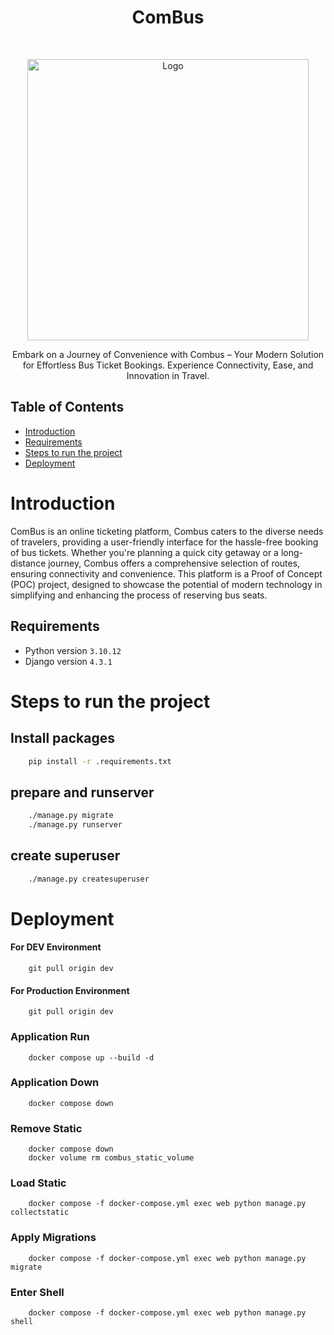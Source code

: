 
<h1 align="center"> ComBus </h1> <br>
<p align="center">
  <a href="https://gitpoint.co/">
    <img alt="Logo" title="Logo of the project" src="https://combus.flycatchtech.in/assets/combus.svg" width="450">
  </a>
</p>

<p align="center">
Embark on a Journey of Convenience with Combus – Your Modern Solution for Effortless Bus Ticket Bookings. Experience Connectivity, Ease, and Innovation in Travel. 
</p>


## Table of Contents

- [Introduction](#introduction)
- [Requirements](#requirements)
- [Steps to run the project](#steps-to-run-the-project)
- [Deployment](#deployment)


# Introduction
ComBus is an online ticketing platform, Combus caters to the diverse needs of travelers, providing a user-friendly interface for the hassle-free booking of bus tickets. Whether you're planning a quick city getaway or a long-distance journey, Combus offers a comprehensive selection of routes, ensuring connectivity and convenience.
This platform is a Proof of Concept (POC) project, designed to showcase the potential of modern technology in simplifying and enhancing the process of reserving bus seats.

## Requirements

 - Python version `3.10.12`
 - Django version `4.3.1`


# Steps to run the project

## Install packages

````bash
    pip install -r .requirements.txt
````

## prepare and runserver
```bash
    ./manage.py migrate
    ./manage.py runserver
```

## create superuser
```bash
    ./manage.py createsuperuser
```


# Deployment


#### For DEV Environment

```
    git pull origin dev
```

#### For Production Environment

```
    git pull origin dev
```

### Application Run
```
    docker compose up --build -d
```

### Application Down
```
    docker compose down
```

### Remove Static
```
    docker compose down
    docker volume rm combus_static_volume
```

### Load Static
```
    docker compose -f docker-compose.yml exec web python manage.py collectstatic
```

### Apply Migrations
```
    docker compose -f docker-compose.yml exec web python manage.py migrate
```

### Enter Shell
```
    docker compose -f docker-compose.yml exec web python manage.py shell
```